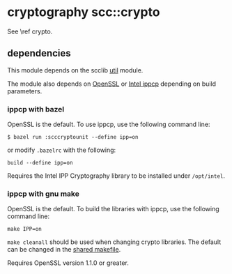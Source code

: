 # cryptography scc::crypto

See \ref crypto.

## dependencies

This module depends on the scclib [util](../util) module.

The module also depends on [OpenSSL](https://github.com/stablecc/scclib-openssl) or
[Intel ippcp](https://github.com/stablecc/scclib-ippcp) depending on build parameters.

### ippcp with bazel

OpenSSL is the default. To use ippcp, use the following command line:
```
$ bazel run :scccryptounit --define ipp=on
```
or modify `.bazelrc` with the following:
```
build --define ipp=on
```

Requires the Intel IPP Cryptography library to be installed under `/opt/intel`.

### ippcp with gnu make

OpenSSL is the default. To build the libraries with ippcp, use the following command line:
```
make IPP=on
```

`make cleanall` should be used when changing crypto libraries. The default can be changed in the
[shared makefile](../make/shared.mk).

Requires OpenSSL version 1.1.0 or greater.
